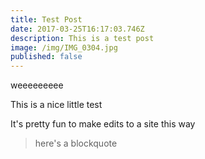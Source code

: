 ```yaml
---
title: Test Post
date: 2017-03-25T16:17:03.746Z
description: This is a test post
image: /img/IMG_0304.jpg
published: false
---
```


weeeeeeeee

This is a nice little test

It's pretty fun to make edits to a site this way

> here's a blockquote
